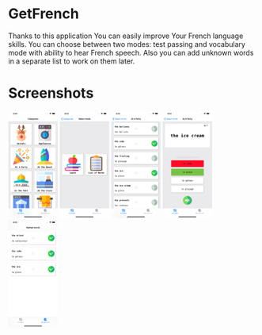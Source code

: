 # GetFrench
Thanks to this application You can easily improve Your French language skills. You can choose between two modes: test passing and vocabulary mode with ability to hear French speech. Also you can add unknown words in a separate list to work on them later.
# Screenshots
<img src="https://raw.githubusercontent.com/kyivzdat/GetFrench/master/11ProMax/1.png" width="100">
<img src="https://raw.githubusercontent.com/kyivzdat/GetFrench/master/11ProMax/2.png" width="100">
<img src="https://raw.githubusercontent.com/kyivzdat/GetFrench/master/11ProMax/3.png" width="100">
<img src="https://raw.githubusercontent.com/kyivzdat/GetFrench/master/11ProMax/4.png" width="100">
<img src="https://raw.githubusercontent.com/kyivzdat/GetFrench/master/11ProMax/5.png" width="100">


